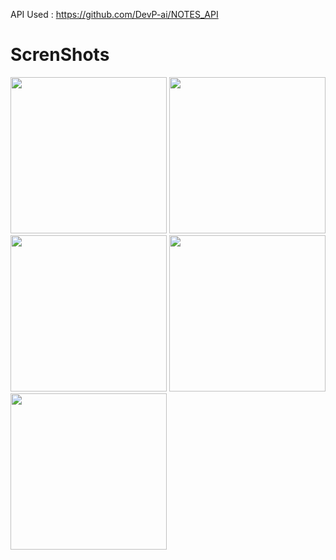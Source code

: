 API Used : https://github.com/DevP-ai/NOTES_API

# ScrenShots

<img src="https://github.com/DevP-ai/LearnersNote/assets/107491760/fceec6f1-c373-420a-a941-5fd2c59b739d" width="250">
<img src="https://github.com/DevP-ai/LearnersNote/assets/107491760/baf60186-85cd-4710-9431-33b8973d2601" width="250">
<img src="https://github.com/DevP-ai/LearnersNote/assets/107491760/dbd83470-a365-46d5-b769-b75606b47aa4" width="250">
<img src="https://github.com/DevP-ai/LearnersNote/assets/107491760/207c83c9-17fc-4b69-aafb-da0e6907070b" width="250">
<img src="https://github.com/DevP-ai/LearnersNote/assets/107491760/c2aa536e-f640-4936-b232-49bca802a202" width="250">

